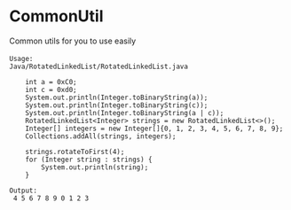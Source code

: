 # CommonUtil
Common utils for you to use easily

```
Usage:　
Java/RotatedLinkedList/RotatedLinkedList.java
```
        int a = 0xC0;
        int c = 0xd0;
        System.out.println(Integer.toBinaryString(a));
        System.out.println(Integer.toBinaryString(c));
        System.out.println(Integer.toBinaryString(a | c));
        RotatedLinkedList<Integer> strings = new RotatedLinkedList<>();
        Integer[] integers = new Integer[]{0, 1, 2, 3, 4, 5, 6, 7, 8, 9};
        Collections.addAll(strings, integers);

        strings.rotateToFirst(4);
        for (Integer string : strings) {
            System.out.println(string);
        }
```
Output:
 4 5 6 7 8 9 0 1 2 3
```
